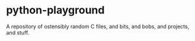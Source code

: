 # python-playground
A repository of ostensibly random C files, and bits, and bobs, and projects, and stuff.
